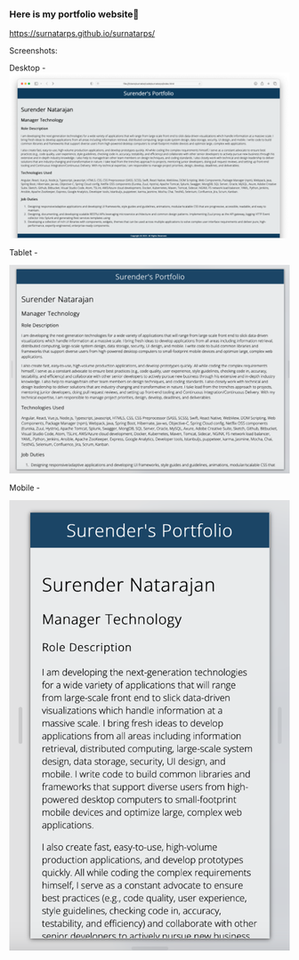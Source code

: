 ### Here is my portfolio website👋

https://surnatarps.github.io/surnatarps/

Screenshots:

Desktop -
<img src="/images/Desktop.png" alt="Desktop Image" title="Desktop Image">


Tablet - 

<img src="/images/Tablet.png" alt="Tablet Image" title="Tablet Image">


Mobile -

<img src="/images/Mobile.png" alt="Mobile Image" title="Mobile Image">
